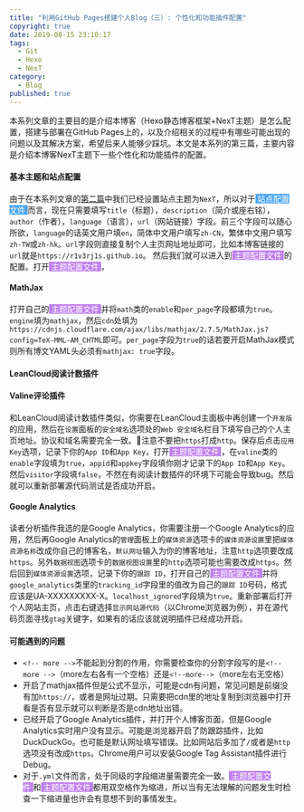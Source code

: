 ```yaml
---
title: "利用GitHub Pages搭建个人Blog（三）: 个性化和功能插件配置"
copyright: true
date: 2019-08-15 23:10:17
tags: 
  - Git
  - Hexo
  - NexT
category:
  - Blog
published: true
---
```


本系列文章的主要目的是介绍本博客（Hexo静态博客框架+NexT主题）是怎么配置，搭建与部署在GitHub Pages上的，以及介绍相关的过程中有哪些可能出现的问题以及其解决方案，希望后来人能够少踩坑。本文是本系列的第三篇，主要内容是介绍本博客NexT主题下一些个性化和功能插件的配置。

<!-- more -->

#### 基本主题和站点配置

由于在本系列文章的[第二篇](https://r1v3rj1s.github.io/2019/08/15/Deploying-a-Hexo-NexT-Blog-2/)中我们已经设置站点主题为`NexT`，所以对于<span style="background-color:#4fa7f0"><font color="white">&nbsp;站点配置文件&nbsp;</font></span>而言，现在只需要填写`title`（标题），`description`（简介或座右铭），`author`（作者），`language`（语言），`url`（网站链接）字段。前三个字段可以随心所欲，`language`的话英文用户填`en`，简体中文用户填写`zh-CN`，繁体中文用户填写`zh-TW`或`zh-hk`。`url`字段则直接复制个人主页网址地址即可，比如本博客链接的`url`就是`https://r1v3rj1s.github.io`。
然后我们就可以进入到<span style="background-color:#c082ed"><font color="white">&nbsp;主题配置文件&nbsp;</font></span>的配置。打开<span style="background-color:#c082ed"><font color="white">&nbsp;主题配置文件&nbsp;</font></span>，

#### MathJax

打开自己的<span style="background-color:#c082ed"><font color="white">&nbsp;主题配置文件&nbsp;</font></span>并将`math`类的`enable`和`per_page`字段都填为`true`。`engine`填为`mathjax`，然后`cdn`处填为`https://cdnjs.cloudflare.com/ajax/libs/mathjax/2.7.5/MathJax.js?config=TeX-MML-AM_CHTML`即可。`per_page`字段为`true`的话若要开启MathJax模式则所有博文YAML头必须有`mathjax: true`字段。

#### LeanCloud阅读计数插件

#### Valine评论插件

和LeanCloud阅读计数插件类似，你需要在LeanCloud主面板中再创建一个`开发版`的应用，然后在`设置`面板的`安全域名`选项处的`Web 安全域名`栏目下填写自己的个人主页地址。协议和域名需要完全一致。注意不要把`https`打成`http`。保存后点击`应用 Key`选项，记录下你的`App ID`和`App Key`，打开<span style="background-color:#c082ed"><font color="white">&nbsp;主题配置文件&nbsp;</font></span>，在`valine`类的`enable`字段填为`true`，`appid`和`appkey`字段填你刚才记录下的`App ID`和`App Key`。然后`visitor`字段填`false`，不然在有阅读计数插件的环境下可能会导致bug。然后就可以重新部署源代码测试是否成功开启。

#### Google Analytics

读者分析插件我选的是Google Analytics，你需要注册一个Google Analytics的应用，然后再Google Analytics的`管理`面板上的`媒体资源`选项卡的`媒体资源设置`里把`媒体资源名称`改成你自己的博客名，`默认网址`输入为你的博客地址，注意`http`选项要改成`https`。另外`数据视图`选项卡的`数据视图设置`里的`http`选项可能也需要改成`https`。然后回到`媒体资源设置`选项，记录下你的`跟踪 ID`，打开自己的<span style="background-color:#c082ed"><font color="white">&nbsp;主题配置文件&nbsp;</font></span>并将`google_analytics`类里的`tracking_id`字段里的值改为自己的`跟踪 ID`号码，格式应该是UA-XXXXXXXXX-X。`localhost_ignored`字段填为`true`。重新部署后打开个人网站主页，点击右键选择`显示网站源代码`（以Chrome浏览器为例），并在源代码页面寻找`gtag`关键字，如果有的话应该就说明插件已经成功开启。

#### 可能遇到的问题

* `<!-- more -->`不能起到分割的作用，你需要检查你的分割字段写的是`<!-- more -->`（more左右各有一个空格）还是`<!--more-->`（more左右无空格）
* 开启了mathjax插件但是公式不显示，可能是cdn有问题，常见问题是前缀没有加`https://`，或者是网址过期。只需要把cdn里的地址复制到浏览器中打开看是否有显示就可以判断是否是cdn地址出错。
* 已经开启了Google Analytics插件，并打开个人博客页面，但是Google Analytics实时用户没有显示。可能是浏览器开启了防跟踪插件，比如DuckDuckGo。也可能是默认网址填写错误。比如网站后多加了`/`或者是`http`选项没有改成`https`。Chrome用户可以安装Google Tag Assistant插件进行Debug。
* 对于`.yml`文件而言，处于同级的字段缩进量需要完全一致。<span style="background-color:#c082ed"><font color="white">&nbsp;主题配置文件&nbsp;</font></span>和<span style="background-color:#c082ed"><font color="white">&nbsp;主题配置文件&nbsp;</font></span>都用双空格作为缩进，所以当有无法理解的问题发生时检查一下缩进量也许会有意想不到的事情发生。
